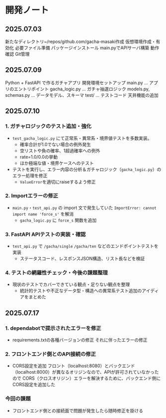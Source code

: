 # 開発ノート

## 2025.07.03
新たなディレクトリ~/repos/github.com/gacha-masaki作成
仮想環境作成・有効化
必要ファイル準備
パッケージインストール
main.pyでAPIサーバ構築
動作確認
Git管理

## 2025.07.09
Python + FastAPI で作るガチャアプリ
開発環境セットアップ
main.py ... アプリのエントリポイント
gacha_logic.py ... ガチャ抽選ロジック
models.py, schemas.py ... データモデル、スキーマ
test/ ... テストコード
天井機能の追加

## 2025.07.10
### 1. ガチャロジックのテスト追加・強化
- `test_gacha_logic.py` にて正常系・異常系・境界値テストを多数実装。
    - 確率合計が1.0でない場合の例外発生
    - 空リストや負の確率、1超過確率への例外
    - rate=1.0/0.0の挙動
    - ほか極端な値・境界ケースへのテスト
- テストを実行し、エラー内容の分析＆ガチャロジック（`gacha_logic.py`）のエラー処理を修正
    - `ValueError`を適切にraiseするよう修正

### 2. Importエラーの修正
- `main.py`・`test_api.py` の import 文で発生していた `ImportError: cannot import name 'force_s'` を解消
    - `gacha_logic.py` に `force_s` 関数を追加

### 3. FastAPI APIテストの実装・確認
- `test_api.py` で `/gacha/single` `/gacha/ten` などのエンドポイントテストを実装
    - ステータスコード、レスポンスJSON構造、リスト長などを検証

### 4. テストの網羅性チェック・今後の課題整理
- 現状のテストでカバーできている観点・足りない観点を整理
    - 統計的テストや不正なデータ型・構造への異常系テスト追加のアイディアをまとめた


## 2025.07.17
### 1. dependabotで提示されたエラーを修正
- requirements.txtの各種バージョンの修正
それに伴ったエラーの修正

### 2. フロントエンド側とのAPI接続の修正
- CORS設定を追加
フロント（localhost:8080）とバックエンド（localhost:8000）が異なるオリジンなので、APIが許可されていなかったので
CORS（クロスオリジン）エラーを解決するために、バックエンド側にCORS設定を追加した

### 今回の課題
- フロントエンド側との接続面で問題が発生したら随時修正を掛ける